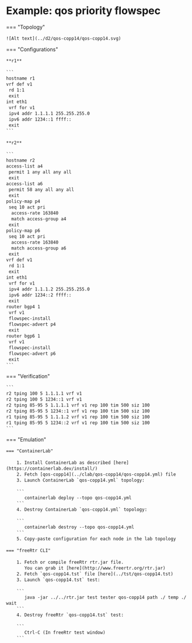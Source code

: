 # Example: qos priority flowspec

=== "Topology"

    ![Alt text](../d2/qos-copp14/qos-copp14.svg)

=== "Configurations"

    **r1**

    ```
    hostname r1
    vrf def v1
     rd 1:1
     exit
    int eth1
     vrf for v1
     ipv4 addr 1.1.1.1 255.255.255.0
     ipv6 addr 1234::1 ffff::
     exit
    ```

    **r2**

    ```
    hostname r2
    access-list a4
     permit 1 any all any all
     exit
    access-list a6
     permit 58 any all any all
     exit
    policy-map p4
     seq 10 act pri
      access-rate 163840
      match access-group a4
     exit
    policy-map p6
     seq 10 act pri
      access-rate 163840
      match access-group a6
     exit
    vrf def v1
     rd 1:1
     exit
    int eth1
     vrf for v1
     ipv4 addr 1.1.1.2 255.255.255.0
     ipv6 addr 1234::2 ffff::
     exit
    router bgp4 1
     vrf v1
     flowspec-install
     flowspec-advert p4
     exit
    router bgp6 1
     vrf v1
     flowspec-install
     flowspec-advert p6
     exit
    ```

=== "Verification"

    ```
    r2 tping 100 5 1.1.1.1 vrf v1
    r2 tping 100 5 1234::1 vrf v1
    r2 tping 85-95 5 1.1.1.1 vrf v1 rep 100 tim 500 siz 100
    r2 tping 85-95 5 1234::1 vrf v1 rep 100 tim 500 siz 100
    r1 tping 85-95 5 1.1.1.2 vrf v1 rep 100 tim 500 siz 100
    r1 tping 85-95 5 1234::2 vrf v1 rep 100 tim 500 siz 100
    ```

=== "Emulation"

    === "ContainerLab"

        1. Install ContainerLab as described [here](https://containerlab.dev/install/)  
        2. Fetch [qos-copp14](../clab/qos-copp14/qos-copp14.yml) file  
        3. Launch ContainerLab `qos-copp14.yml` topology:  

        ```
           containerlab deploy --topo qos-copp14.yml  
        ```
        4. Destroy ContainerLab `qos-copp14.yml` topology:  

        ```
           containerlab destroy --topo qos-copp14.yml  
        ```
        5. Copy-paste configuration for each node in the lab topology

    === "freeRtr CLI"

        1. Fetch or compile freeRtr rtr.jar file.  
           You can grab it [here](http://www.freertr.org/rtr.jar)  
        2. Fetch `qos-copp14.tst` file [here](../tst/qos-copp14.tst)  
        3. Launch `qos-copp14.tst` test:  

        ```
           java -jar ../../rtr.jar test tester qos-copp14 path ./ temp ./ wait
        ```
        4. Destroy freeRtr `qos-copp14.tst` test:  

        ```
           Ctrl-C (In freeRtr test window)
        ```


